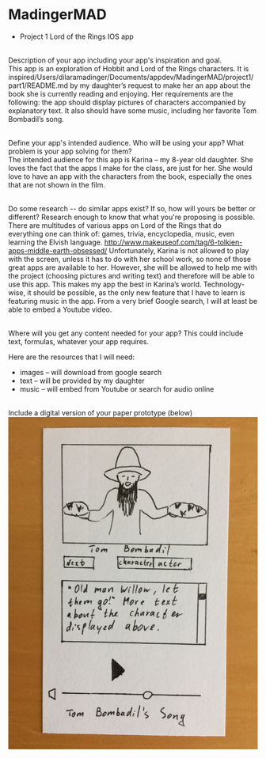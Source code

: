 # MadingerMAD
- Project 1 Lord of the Rings IOS app

<br> Description of your app including your app's inspiration and goal.
<br>	This app is an exploration of Hobbit and Lord of the Rings characters. It is inspired/Users/dilaramadinger/Documents/appdev/MadingerMAD/project1/part1/README.md by my daughter’s request to make her an app about the book she is currently reading and enjoying. Her requirements are the following: the app should display pictures of characters accompanied by explanatory text. It also should have some music, including her favorite Tom Bombadil’s song.

<br> Define your app's intended audience. Who will be using your app? What problem is your app solving for them?
<br>	The intended audience for this app is Karina – my 8-year old daughter. She loves the fact that the apps I make for the class, are just for her. She would love to have an app with the characters from the book, especially the ones that are not shown in the film. 

<br> Do some research -- do similar apps exist? If so, how will yours be better or different? Research enough to know that what you're proposing is possible.
<br>	There are multitudes of various apps on Lord of the Rings that do everything one can think of: games, trivia, encyclopedia, music, even learning the Elvish language. http://www.makeuseof.com/tag/6-tolkien-apps-middle-earth-obsessed/
Unfortunately, Karina is not allowed to play with the screen, unless it has to do with her school work, so none of those great apps are available to her. However, she will be allowed to help me with the project (choosing pictures and writing text) and therefore will be able to use this app. This makes my app the best in Karina’s world.
Technology-wise, it should be possible, as the only new feature that I have to learn is featuring music in the app. From a very brief Google search, I will at least be able to embed a Youtube video.

<br> Where will you get any content needed for your app? This could include text, formulas, whatever your app requires.

Here are the resources that I will need:
- images – will download from google search
- text – will be provided by my daughter
- music – will embed from Youtube or search for audio online

<br> Include a digital version of your paper prototype (below)
![alt text](../../screenshots/IMG_0001.JPG)



